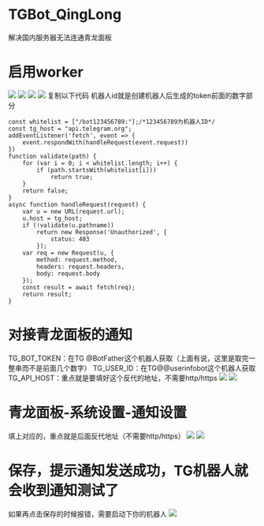 # TGBot_QingLong
解决国内服务器无法连通青龙面板
# 启用worker
![](https://cdn.jsdelivr.net/gh/aProfessor23/PicBed@main/img/202203122131406.png)
![](https://cdn.jsdelivr.net/gh/aProfessor23/PicBed@main/img/202203122133195.png)
![](https://cdn.jsdelivr.net/gh/aProfessor23/PicBed@main/img/202203122134546.png)
![](https://cdn.jsdelivr.net/gh/aProfessor23/PicBed@main/img/202203122134266.png)
复制以下代码
机器人id就是创建机器人后生成的token前面的数字部分
```
const whitelist = ["/bot123456789:"];/*123456789为机器人ID*/
const tg_host = "api.telegram.org";
addEventListener('fetch', event => {
    event.respondWith(handleRequest(event.request))
})
function validate(path) {
    for (var i = 0; i < whitelist.length; i++) {
        if (path.startsWith(whitelist[i]))
            return true;
    }
    return false;
}
async function handleRequest(request) {
    var u = new URL(request.url);
    u.host = tg_host;
    if (!validate(u.pathname))
        return new Response('Unauthorized', {
            status: 403
        });
    var req = new Request(u, {
        method: request.method,
        headers: request.headers,
        body: request.body
    });
    const result = await fetch(req);
    return result;
}
```
# 对接青龙面板的通知
TG_BOT_TOKEN：在TG @BotFather这个机器人获取（上面有说，这里是取完一整串而不是前面几个数字）
TG_USER_ID：在TG@@userinfobot这个机器人获取
TG_API_HOST：重点就是要填好这个反代的地址，不需要http/https
![](https://cdn.jsdelivr.net/gh/aProfessor23/PicBed@main/img/202203122146878.png)
![](https://cdn.jsdelivr.net/gh/aProfessor23/PicBed@main/img/202203122142531.png)
# 青龙面板-系统设置-通知设置
填上对应的，重点就是后面反代地址（不需要http/https）
![](https://cdn.jsdelivr.net/gh/aProfessor23/PicBed@main/img/202203122150940.png)
![](https://cdn.jsdelivr.net/gh/aProfessor23/PicBed@main/img/202203122152100.png)
# 保存，提示通知发送成功，TG机器人就会收到通知测试了
如果再点击保存的时候报错，需要启动下你的机器人
![](https://cdn.jsdelivr.net/gh/aProfessor23/PicBed@main/img/202203122157958.png)
